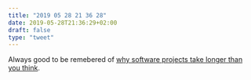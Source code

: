 ```yaml
---
title: "2019 05 28 21 36 28"
date: 2019-05-28T21:36:29+02:00
draft: false
type: "tweet"
---
```

Always good to be remebered of [why software projects take longer than you think](https://erikbern.com/2019/04/15/why-software-projects-take-longer-than-you-think-a-statistical-model.html).
